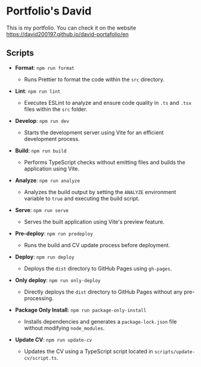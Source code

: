 # Portfolio's David

This is my portfolio. You can check it on the website https://david200197.github.io/david-portafolio/en

## Scripts

- **Format**: `npm run format`

  - Runs Prettier to format the code within the `src` directory.

- **Lint**: `npm run lint`

  - Executes ESLint to analyze and ensure code quality in `.ts` and `.tsx` files within the `src` folder.

- **Develop**: `npm run dev`

  - Starts the development server using Vite for an efficient development process.

- **Build**: `npm run build`

  - Performs TypeScript checks without emitting files and builds the application using Vite.

- **Analyze**: `npm run analyze`

  - Analyzes the build output by setting the `ANALYZE` environment variable to `true` and executing the build script.

- **Serve**: `npm run serve`

  - Serves the built application using Vite's preview feature.

- **Pre-deploy**: `npm run predeploy`

  - Runs the build and CV update process before deployment.

- **Deploy**: `npm run deploy`

  - Deploys the `dist` directory to GitHub Pages using `gh-pages`.

- **Only deploy**: `npm run only-deploy`

  - Directly deploys the `dist` directory to GitHub Pages without any pre-processing.

- **Package Only Install**: `npm run package-only-install`

  - Installs dependencies and generates a `package-lock.json` file without modifying `node_modules`.

- **Update CV**: `npm run update-cv`
  - Updates the CV using a TypeScript script located in `scripts/update-cv/script.ts`.

